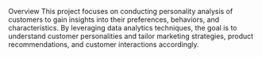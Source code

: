 Overview
This project focuses on conducting personality analysis of customers to gain insights into their preferences, behaviors, and characteristics. By leveraging data analytics techniques, the goal is to understand customer personalities and tailor marketing strategies, product recommendations, and customer interactions accordingly.
